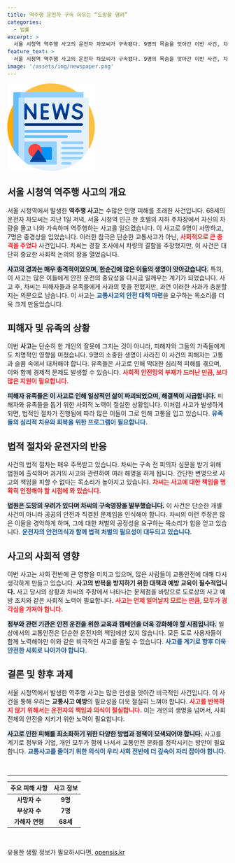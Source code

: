 ```yaml
---
title: 역주행 운전자 구속 이유는 “도망할 염려”
categories:
  - 법률
excerpt: >
  서울 시청역 역주행 사고의 운전자 차모씨가 구속됐다. 9명의 목숨을 앗아간 이번 사건, 차씨는 차량 결함을 주장하며 사과하지만, 과실 인정은 부인 중. 사건의 경과는 어떻게 진행될까?
feature_text: >
  서울 시청역 역주행 사고의 운전자 차모씨가 구속됐다. 9명의 목숨을 앗아간 이번 사건, 차씨는 차량 결함을 주장하며 사과하지만, 과실 인정은 부인 중. 사건의 경과는 어떻게 진행될까?
image: '/assets/img/newspaper.png'
---
```


<p><img src="/assets/img/newspaper.png" alt="kimp 속보" /></p>

<h2 data-ke-size="size26">서울 시청역 역주행 사고의 개요</h2>

<p data-ke-size="size16">서울 시청역에서 발생한 <b>역주행 사고</b>는 수많은 인명 피해를 초래한 사건입니다. 68세의 운전자 차모씨는 지난 1일 저녁, 서울 시청역 인근 한 호텔의 지하 주차장에서 자신의 차량을 몰고 나와 가속하며 역주행하는 사고를 일으켰습니다. 이 사고로 9명이 사망하고, 7명은 중경상을 입었습니다. 이러한 참극은 단순한 교통사고가 아닌, <b><span style="color: #ee2323;">사회적으로 큰 충격을 주었다</span></b> 사건입니다. 차씨는 경찰 조사에서 차량의 결함을 주장했지만, 이 사건은 대단히 중요한 사회적 논의의 장을 열었습니다.</p>

<p data-ke-size="size16"><b><span style="background-color: #21538527;">사고의 경과는 매우 충격적이었으며, 한순간에 많은 이들의 생명이 앗아갔습니다.</span></b> 특히, 이 사고는 많은 이들에게 안전 운전의 중요성을 다시금 일깨우는 계기가 되었습니다. 사고 후, 차씨는 피해자들과 유족들에게 사과의 뜻을 전했지만, 과연 이러한 사과가 충분할지는 의문으로 남습니다. 이 사고는 <b><span style="color: #1a5490;">교통사고의 안전 대책 마련</span></b>을 요구하는 목소리를 더욱 크게 만들었습니다.</p>

<h2 data-ke-size="size26">피해자 및 유족의 상황</h2>

<p data-ke-size="size16">이번 <b>사고</b>는 단순히 한 개인의 잘못에 그치는 것이 아니라, 피해자와 그들의 가족들에게도 치명적인 영향을 미쳤습니다. 9명의 소중한 생명이 사라진 이 사건의 피해자는 고통과 슬픔 속에서 대처해야 합니다. 유족들은 사고로 인해 막대한 심리적 피해를 겪으며, 이와 함께 경제적 문제도 발생할 수 있습니다. <b><span style="color: #ee2323;">사회적 안전망의 부재가 드러난 만큼, 보다 많은 지원이 필요합니다.</span></b></p>

<p data-ke-size="size16"><b><span style="background-color: #21538527;">피해자 유족들은 이 사고로 인해 일상적인 삶이 파괴되었으며, 해결책이 시급합니다.</span></b> 피해자와 유족들을 돕기 위한 사회적 노력이 절실한 상황입니다. 이처럼 사고가 발생하게 되면, 법적인 절차가 진행됨에 따라 많은 이들이 그로 인해 고통을 입고 있습니다. <b><span style="color: #1a5490;">유족들의 심리적 치유와 회복을 위한 프로그램이 필요합니다.</span></b></p>

<h2 data-ke-size="size26">법적 절차와 운전자의 반응</h2>

<p data-ke-size="size16">사건의 법적 절차는 매우 주목받고 있습니다. 차씨는 구속 전 피의자 심문을 받기 위해 법원에 출석하며 과거의 사고와 관련하여 여러 해명을 하게 됩니다. 간단한 변명으로 사고의 책임을 피할 수 없다는 목소리가 높아지고 있습니다. <b><span style="color: #ee2323;">차씨는 사고에 대한 책임을 명확히 인정해야 할 시점에 와 있습니다.</span></b></p>

<p data-ke-size="size16"><b><span style="background-color: #21538527;">법원은 도망의 우려가 있다며 차씨의 구속영장을 발부했습니다.</span></b> 이 사건은 단순한 개별 사건이 아니라 공공의 안전과 직결된 문제임을 인식해야 합니다. 차씨의 이런 주장은 많은 이들을 경악하게 하며, 그에 대한 처벌의 공정성을 요구하는 목소리가 힘을 얻고 있습니다. <b><span style="color: #1a5490;">운전자의 안전의식과 함께 법적 처벌의 필요성이 대두되고 있습니다.</span></b></p>

<h2 data-ke-size="size26">사고의 사회적 영향</h2>

<p data-ke-size="size16">이번 사고는 사회 전반에 큰 영향을 미치고 있으며, 많은 사람들이 교통안전에 대해 다시 생각하게 만들고 있습니다. <b>사고의 반복을 방지하기 위한 대책과 예방 교육이 필수적입니다.</b> 사고 당시의 상황과 차씨의 주장에서 나타나는 문제점을 바탕으로 도로상의 사고 예방 조치와 같은 사회적 노력이 필요합니다. <b><span style="color: #ee2323;">사고는 언제 일어날지 모르는 만큼, 모두가 경각심을 가져야 합니다.</span></b></p>

<p data-ke-size="size16"><b><span style="background-color: #21538527;">정부와 관련 기관은 안전 운전을 위한 교육과 캠페인을 더욱 강화해야 할 시점입니다.</span></b> 일상에서의 교통안전은 단순한 운전자의 책임에만 있지 않습니다. 모든 도로 사용자들이 함께 노력해야만 이와 같은 비극적인 사고를 줄일 수 있습니다. <b><span style="color: #1a5490;">사고를 계기로 향후 더욱 안전한 사회로 나아가야 합니다.</span></b></p>

<h2 data-ke-size="size26">결론 및 향후 과제</h2>

<p data-ke-size="size16">서울 시청역에서 발생한 역주행 사고는 많은 인생을 앗아간 비극적인 사건입니다. 이 사건을 통해 우리는 <b>교통사고 예방</b>의 필요성을 더욱 절실히 느껴야 합니다. <b><span style="color: #ee2323;">사고를 반복하지 않기 위해서는 운전자의 책임과 의식이 절실합니다.</span></b> 이는 개인의 생명을 넘어서, 사회 전체의 안전을 지키기 위한 노력이 필요합니다.</p>

<p data-ke-size="size16"><b><span style="background-color: #21538527;">사고로 인한 피해를 최소화하기 위한 다양한 방법과 정책이 모색되어야 합니다.</span></b> 사고를 계기로 정부와 기업, 개인 모두가 함께 나서서 교통안전 문화를 정착시키는 방안이 필요합니다. <b><span style="color: #1a5490;">교통사고를 줄이기 위한 의식이 우리 사회 전반에 더 깊숙이 자리 잡아야 합니다.</span></b></p>

<p data-ke-size="size16">&nbsp;</p>

<hr />

<table style="width: 100%;">
  <thead>
    <tr>
      <th style="text-align: center; height: 17px;"><b>주요 피해 사항</b></th>
      <th style="text-align: center; height: 17px;"><b>사고 정보</b></th>
    </tr>
  </thead>
  <tbody>
    <tr>
      <td style="text-align: center; height: 17px;"><b>사망자 수</b></td>
      <td style="text-align: center; height: 17px;"><b>9명</b></td>
    </tr>
    <tr>
      <td style="text-align: center; height: 17px;"><b>부상자 수</b></td>
      <td style="text-align: center; height: 17px;"><b>7명</b></td>
    </tr>
    <tr>
      <td style="text-align: center; height: 17px;"><b>가해자 연령</b></td>
      <td style="text-align: center; height: 17px;"><b>68세</b></td>
    </tr>
  </tbody>
</table>

<p data-ke-size="size16">&nbsp;</p>
유용한 생활 정보가 필요하시다면, <a href="https://opensis.kr" rel="dofollow">opensis.kr</a>


